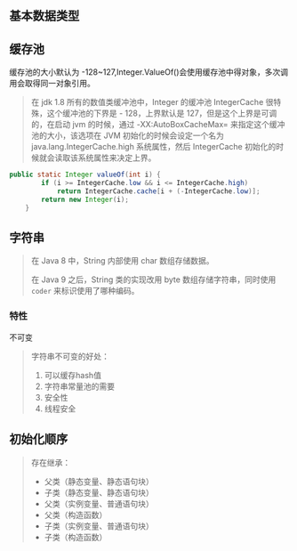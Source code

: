 ## 基本数据类型



## 缓存池
缓存池的大小默认为 -128~127,Integer.ValueOf()会使用缓存池中得对象，多次调用会取得同一对象引用。

> 在 jdk 1.8 所有的数值类缓冲池中，Integer 的缓冲池 IntegerCache 很特殊，这个缓冲池的下界是 - 128，上界默认是 127，但是这个上界是可调的，在启动 jvm 的时候，通过 -XX:AutoBoxCacheMax=<size> 来指定这个缓冲池的大小，该选项在 JVM 初始化的时候会设定一个名为 java.lang.IntegerCache.high 系统属性，然后 IntegerCache 初始化的时候就会读取该系统属性来决定上界。

```java
public static Integer valueOf(int i) {
        if (i >= IntegerCache.low && i <= IntegerCache.high)
            return IntegerCache.cache[i + (-IntegerCache.low)];
        return new Integer(i);
    }
```

## 字符串

> 在 Java 8 中，String 内部使用 char 数组存储数据。
>
> 在 Java 9 之后，String 类的实现改用 byte 数组存储字符串，同时使用 `coder` 来标识使用了哪种编码。

### 特性

不可变

> 字符串不可变的好处：
>
> 1. 可以缓存hash值
> 2. 字符串常量池的需要
> 3. 安全性
> 4. 线程安全

## 初始化顺序

> 存在继承：
>
> - 父类（静态变量、静态语句块）
> - 子类（静态变量、静态语句块）
> - 父类（实例变量、普通语句块）
> - 父类（构造函数）
> - 子类（实例变量、普通语句块）
> - 子类（构造函数）

